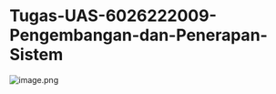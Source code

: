 # Tugas-UAS-6026222009-Pengembangan-dan-Penerapan-Sistem
![image.png](https://github.com/widyantarif/Tugas-UAS-6026222009-Pengembangan-dan-Penerapan-Sistem/issues/1)
